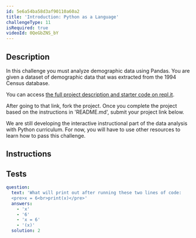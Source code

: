 ```yaml
---
id: 5e6a54ba58d3af90110a60a2
title: 'Introduction: Python as a Language'
challengeType: 11
isRequired: true
videoId: 0QeGbZNS_bY
---
```


## Description
<section id='description'>
In this challenge you must analyze demographic data using Pandas. You are given a dataset of demographic data that was extracted from the 1994 Census database.

You can access <a href='https://repl.it/@freeCodeCamp/fcc-demographic-data-analyzer' target='_blank'>the full project description and starter code on repl.it</a>.

After going to that link, fork the project. Once you complete the project based on the instructions in 'README.md', submit your project link below.

We are still developing the interactive instructional part of the data analysis with Python curriculum. For now, you will have to use other resources to learn how to pass this challenge.
</section>

## Instructions
<section id='instructions'>

</section>

## Tests
<section id='tests'>

```yml
question:
  text: 'What will print out after running these two lines of code:
  <pre>x = 6<br>print(x)</pre>'
  answers:
    - 'x'
    - '6'
    - 'x = 6'
    - '(x)'
  solution: 2
```

</section>
